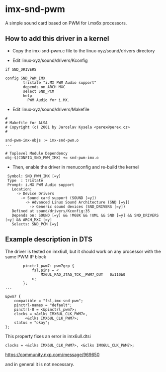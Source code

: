 # imx-snd-pwm

A simple sound card based on PWM for i.mx6x processors.

## How to add this driver in a kernel

* Copy the imx-snd-pwm.c file to the linux-xyz/sound/drivers directory

* Edit linux-xyz/sound/drivers/Kconfig

```
if SND_DRIVERS

config SND_PWM_IMX
        tristate "i.MX PWM Audio support"
        depends on ARCH_MXC
        select SND_PCM
        help
          PWM Audio for i.MX.
```

* Edit linux-xyz/sound/drivers/Makefile

```
#
# Makefile for ALSA
# Copyright (c) 2001 by Jaroslav Kysela <perex@perex.cz>
#

snd-pwm-imx-objs := imx-snd-pwm.o
...

# Toplevel Module Dependency
obj-$(CONFIG_SND_PWM_IMX) += snd-pwm-imx.o
```

* Then, enable the driver in menuconfig and re-build the kernel

```
 Symbol: SND_PWM_IMX [=y]
 Type  : tristate
 Prompt: i.MX PWM Audio support
   Location:
     -> Device Drivers
       -> Sound card support (SOUND [=y])
         -> Advanced Linux Sound Architecture (SND [=y])
           -> Generic sound devices (SND_DRIVERS [=y])
   Defined at sound/drivers/Kconfig:35
   Depends on: SOUND [=y] && !M68K && !UML && SND [=y] && SND_DRIVERS [=y] && ARCH_MXC [=y]
   Selects: SND_PCM [=y]

```

## Example description in DTS

The driver is tested on imx6ull, but it should work on any processor with the same PWM IP block

```
		pinctrl_pwm7: pwm7grp {
			fsl,pins = <
				MX6UL_PAD_JTAG_TCK__PWM7_OUT   0x110b0
			>;
		};
...

&pwm7 {
	compatible = "fsl,imx-snd-pwm";
	pinctrl-names = "default";
	pinctrl-0 = <&pinctrl_pwm7>;
	clocks = <&clks IMX6UL_CLK_PWM7>,
		 <&clks IMX6UL_CLK_PWM7>;
	status = "okay";
};

```

This property fixes an error in imx6ull.dtsi

```
clocks = <&clks IMX6UL_CLK_PWM7>, <&clks IMX6UL_CLK_PWM7>;
```

https://community.nxp.com/message/969650

and in general it is not necessary.
